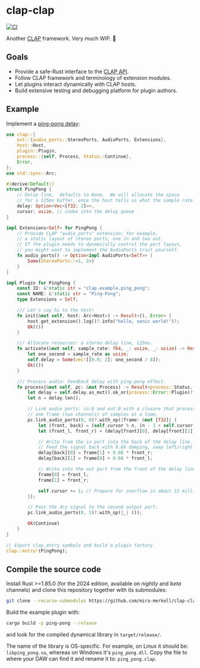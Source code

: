 # clap-clap

[![CI](https://github.com/mira-merkell/clap-clap/actions/workflows/CI.yml/badge.svg)](https://github.com/mira-merkell/clap-clap/actions/workflows/CI.yml)

Another [CLAP] framework. Very much WIP. 🚧

## Goals

* Provide a safe-Rust interface to the [CLAP API].
* Follow CLAP framework and terminology of extension modules.
* Let plugins interact dynamically with CLAP hosts.
* Build extensive testing and debugging platform for plugin authors.

[CLAP]: https://cleveraudio.org

[CLAP API]: https://github.com/free-audio/clap/tree/main/include/clap

## Example

Implement a [ping-pong delay]:

```rust
use clap::{
    ext::{audio_ports::StereoPorts, AudioPorts, Extensions},
    host::Host,
    plugin::Plugin,
    process::{self, Process, Status::Continue},
    Error,
};
use std::sync::Arc;

#[derive(Default)]
struct PingPong {
    // Delay line,  defaults to None.  We will allocate the space
    // for a 125ms buffer, once the host tells us what the sample rate is.
    delay: Option<Vec<[f32; 2]>>,
    cursor: usize, // index into the delay queue
}

impl Extensions<Self> for PingPong {
    // Provide CLAP "audio_ports" extension: for example,
    // a static layout of stereo ports, one in and two out.
    // If the plugin needs to dynamically control the port layout,
    // you might want to implement the AudioPorts trait yourself.
    fn audio_ports() -> Option<impl AudioPorts<Self>> {
        Some(StereoPorts::<1, 2>)
    }
}

impl Plugin for PingPong {
    const ID: &'static str = "clap.example.ping_pong";
    const NAME: &'static str = "Ping-Pong";
    type Extensions = Self;

    /// Let's say hi to the host!
    fn init(&mut self, host: Arc<Host>) -> Result<(), Error> {
        host.get_extension().log()?.info("hello, sonic world!")?;
        Ok(())
    }

    /// Allocate resources: a stereo delay line, 125ms.
    fn activate(&mut self, sample_rate: f64, _: usize, _: usize) -> Result<(), Error> {
        let one_second = sample_rate as usize;
        self.delay = Some(vec![[0.0; 2]; one_second / 8]);
        Ok(())
    }

    /// Process audio: Feedback delay with ping-pong effect.
    fn process(&mut self, pc: &mut Process) -> Result<process::Status, Error> {
        let delay = self.delay.as_mut().ok_or(process::Error::Plugin)?;
        let n = delay.len();

        // Link audio ports: in:0 and out:0 with a closure that processes
        // one frame (two channels) of samples at a time.
        pc.link_audio_ports(0, 0)?.with_op(|frame: &mut [f32]| {
            let (front, back) = (self.cursor % n, (n - 1 + self.cursor) % n);
            let (front_l, front_r) = (delay[front][0], delay[front][1]);

            // Write from the in port into the back of the delay line.
            // Feed the signal back with 0.66 damping, swap left/right channels.
            delay[back][0] = frame[1] + 0.66 * front_r;
            delay[back][1] = frame[0] + 0.66 * front_l;

            // Write into the out port from the front of the delay line.
            frame[0] = front_l;
            frame[1] = front_r;

            self.cursor += 1; // Prepare for overflow in about 12 million years.
        });

        // Pass the dry signal to the second output port.
        pc.link_audio_ports(0, 1)?.with_op(|_| ());

        Ok(Continue)
    }
}

// Export clap_entry symbols and build a plugin factory.
clap::entry!(PingPong);
```

[ping-pong delay]: https://en.wikipedia.org/wiki/Delay_(audio_effect)#Ping-pong_delay

## Compile the source code

Install Rust >=1.85.0 (for the 2024 edition, available on *nightly* and *beta*
channels) and clone this repository together with its submodules:

```bash
git clone --recurse-submodules https://github.com/mira-merkell/clap-clap
```

Build the example plugin with:

```bash
cargo build -p ping-pong --release
```

and look for the compiled dynamical library in `target/release/`.

The name of the library is OS-specific. For example, on Linux it should be:
`libping_pong.so`, whereas on Windows it's `ping_pong.dll`. Copy the file to
where your DAW can find it and rename it to: `ping_pong.clap`.
